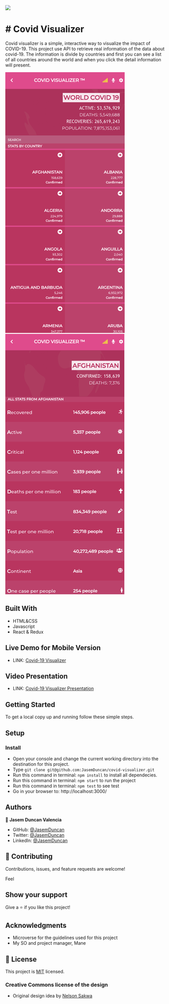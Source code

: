 ![](https://img.shields.io/badge/Microverse-blueviolet)

# # Covid Visualizer

Covid visualizer is a simple, interactive way to visualize the impact of COVID-19.
This project use API to retrieve real information of the data about covid-19. The information is divide by countries and first you can see a list of all countries around the world and when you click the detail information will present.


![](./src/0.png)
![](./src/3.png)

## Built With

- HTML&CSS
- Javascript
- React & Redux

## Live Demo for Mobile Version

- LINK: [Covid-19 Visualizer](https://loving-johnson-43e2f7.netlify.app)

## Video Presentation

- LINK: [Covid-19 Visualizer Presentation](https://www.loom.com/share/3150ed6c84644f53aad2a8e27cabece6)

## Getting Started
To get a local copy up and running follow these simple steps.

## Setup 

### Install
- Open your console and change the current working directory into the destination for this project.
- Type `git clone git@github.com:JasemDuncan/covid-visualizer.git`
- Run this command in terminal: `npm install` to install all dependecies.
- Run this command in terminal: `npm start` to run the project
- Run this command in terminal: `npm test` to see test
- Go in your browser to: http://localhost:3000/

## Authors

👤 **Jasem Duncan Valencia**

- GitHub: [@JasemDuncan](https://github.com/JasemDuncan)
- Twitter: [@JasemDuncan](https://twitter.com/JasemDuncan)
- LinkedIn: [@JasemDuncan](https://www.linkedin.com/in/jasem-duncan-valencia/)
## 🤝 Contributing

Contributions, issues, and feature requests are welcome!

Feel
## Show your support

Give a ⭐️ if you like this project!
## Acknowledgments

- Microverse for the guidelines used for this project
- My SO and project manager, Mane
## 📝 License

This project is [MIT](./LICENSE.md) licensed.

### Creative Commons license of the design
- Original design idea by [Nelson Sakwa](https://www.behance.net/sakwadesignstudio)
